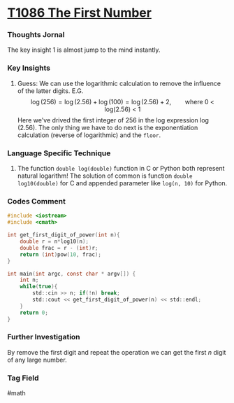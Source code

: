 # [T1086 The First Number](https://acm.ecnu.edu.cn/contest/195/problem/1086/)

### Thoughts Jornal

The key insight 1 is almost jump to the mind instantly.





### Key Insights

1. Guess: We can use the logarithmic calculation to remove the influence of the latter digits. E.G.
   $$
   \log(256) = \log(2.56) + \log(100) = \log(2.56) + 2, \qquad\text{where  0 < log(2.56) < 1}
   $$
   Here we've drived the first integer of $256$ in the log expression $\log(2.56)$. The only thing we have to do next is the exponentiation calculation (reverse of logarithmic) and the `floor`.





### Language Specific Technique

1. The function `double log(double)` function in C or Python both represent natural logarithm! The solution of common is function `double log10(double)` for C and appended parameter like `log(n, 10)` for Python.





### Codes Comment

```c
#include <iostream>
#include <cmath>

int get_first_digit_of_power(int n){
    double r = n*log10(n);
    double frac = r - (int)r;
    return (int)pow(10, frac);
}

int main(int argc, const char * argv[]) {
    int n;
    while(true){
        std::cin >> n; if(!n) break;
        std::cout << get_first_digit_of_power(n) << std::endl;
    }
    return 0;
}
```





### Further Investigation

By remove the first digit and repeat the operation we can get the first $n$ digit of any large number.





### Tag Field

#math